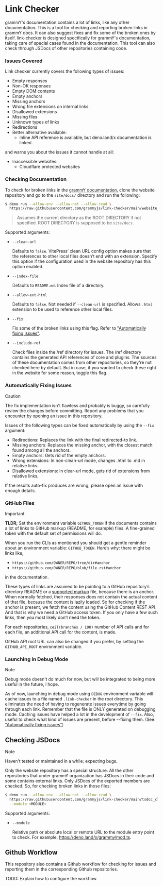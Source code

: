 # Link Checker

grammY's documentation contains a lot of links, like any other documentation.
This is a tool for checking and reporting broken links in grammY docs.
It can also suggest fixes and fix some of the broken ones by itself.
link-checker is designed specifically for grammY's documentation, taking care of special cases found in the documentation.
This tool can also check through JSDocs of other repositories containing code.

### Issues Covered

Link checker currently covers the following types of issues:

- Empty responses
- Non-OK responses
- Empty DOM contents
- Empty anchors
- Missing anchors
- Wrong file extensions on internal links
- Disallowed extensions
- Missing files
- Unknown types of links
- Redirections
- Better alternative available:
  - Inline API reference is available, but deno.land/x documentation is linked.

and warns you about the issues it cannot handle at all:

- Inaccessible websites:
  - Cloudflare protected websites

### Checking Documentation

To check for broken links in the [grammY documentation](https://github.com/grammyjs/website), clone the website repository and go
to the `site/docs/` directory and run the following:

```sh
$ deno run --allow-env --allow-net --allow-read \
  https://raw.githubusercontent.com/grammyjs/link-checker/main/website_cli.ts [ROOT DIRECTORY]
```

> Assumes the current directory as the ROOT DIRECTORY if not specified.
> ROOT DIRECTORY is supposed to be `site/docs`.

Supported arguments:

- `--clean-url`
  
  Defaults to `false`.
  VitePress’ clean URL config option makes sure that the references to other local files doesn’t end with an extension.
  Specify this option if the configuration used in the website repository has this option enabled.
- `--index-file`
  
  Defaults to `README.md`.
  Index file of a directory.
- `--allow-ext-html`
  
  Defaults to `false`.
  Not needed if `--clean-url` is specified.
  Allows `.html` extension to be used to reference other local files.
- `--fix`
  
  Fix some of the broken links using this flag.
  Refer to ["Automatically fixing issues"](#automatically-fixing-issues).
- `--include-ref`

  Check files inside the /ref directory for issues.
  The /ref directory contains the generated API references of core and plugins.
  The sources of these documentation comes from other repositories, so they're not checked here by default.
  But in case, if you wanted to check these right in the website for some reason, toggle this flag.

### Automatically Fixing Issues

> [!CAUTION]
> The fix implementation isn't flawless and probably is buggy, so carefully review the changes before committing.
> Report any problems that you encounter by opening an issue in this repository.

Issues of the following types can be fixed automatically by using the `--fix` argument:

- Redirections: Replaces the link with the final redirected-to link.
- Missing anchors: Replaces the missing anchor, with the closest match found among all the anchors.
- Empty anchors: Gets rid of the empty anchors.
- Wrong extensions: In non-clean-url mode, changes .html to .md in relative links.
- Disallowed extensions: In clear-url mode, gets rid of extensions from relative links.

If the results auto-fix produces are wrong, please open an issue with enough details.

### GitHub Files

> [!IMPORTANT]
> **TLDR;** Set the environment variable `GITHUB_TOKEN` if the documents contains a lot of links to GitHub markup (README, for example) files.
> A fine-grained token with the default set of permissions will do.

When you run the CLIs as mentioned you should get a gentle reminder about an environment variable: `GITHUB_TOKEN`.
Here’s why: there might be links like,

- `https://github.com/OWNER/REPO/tree/dir#anchor`
- `https://github.com/OWNER/REPO/blob/file.rst#anchor`

in the documentation.

These types of links are assumed to be pointing to a GitHub repository’s directory README or a [supported markup](https://github.com/github/markup/blob/master/README.md#markups) file, because there is an anchor.
When normally fetched, their responses does not contain the actual content of that file, because the content is lazily loaded.
So for checking if the anchor is present, we fetch the content using the GitHub Content REST API.
And that is why we need a GitHub access token. If you only have a few such links, then you most likely don’t need the token.

For each repositories, `ceil(branches / 100)` number of API calls and for each file, an additional API call for the content, is made.

GitHub API root URL can also be changed if you prefer, by setting the `GITHUB_API_ROOT` environment variable.

### Launching in Debug Mode

> [!NOTE]
> Debug mode doesn't do much for now, but will be integrated to being more useful in the future, I hope.

As of now, launching in debug mode using `DEBUG` environment variable will cache issues to a file named `.link-checker` in the root directory.
This eliminates the need of having to regenerate issues everytime by going through each link.
Remember that the file is ONLY generated on debugging mode.
Caching issues have helped a lot in the development of `--fix`.
Also, useful to check what kind of issues are present, before --fixing them.
(See: ["Automatically fixing issues"](#automatically-fixing-issues))

## Checking JSDocs

> [!NOTE]
> Haven't tested or maintained in a while; expecting bugs.

Only the website repository has a special structure.
All the other repositories that under grammY organization has JSDocs in their code and some contains external links.
Only JSDocs of the exported members are checked. So, for checking broken links in those files:

```sh
$ deno run --allow-env --allow-net --allow-read \
  https://raw.githubusercontent.com/grammyjs/link-checker/main/tsdoc_cli.ts \
  --module <MODULE>
```

Supported arguments:

- `--module`

  Relative path or absolute local or remote URL to the module entry point to check. For example,
  https://deno.land/x/grammy/mod.ts.

## Github Workflow

This repository also contains a Github workflow for checking for issues and reporting them in the corresponding Github repositories.

TODO: Explain how to configure the workflow.
